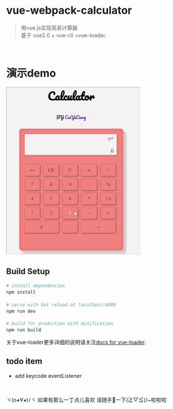 # vue-webpack-calculator

> 用vue.js实现简易计算器<br>
> 基于 vue2.0 + vue-cli +vue-loader.
<br>

# 演示demo
<img src="./calculator_vuejs.gif" alt="calculator.vuejs-demo" width="360px" height="auto">
<br>

## Build Setup

``` bash
# install dependencies
npm install

# serve with hot reload at localhost:8080
npm run dev

# build for production with minification
npm run build
```
关于vue-loader更多详细的说明请关注[docs for vue-loader](http://vuejs.github.io/vue-loader).
<br>

## todo item
- add keycode eventListener
<br>

ヾ(o◕∀◕)ﾉヾ 如果有那么一丁点儿喜欢 请随手🌟一下(≧▽≦)/~啦啦啦 <br>
